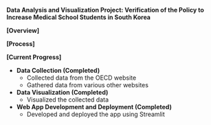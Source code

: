 **Data Analysis and Visualization Project: Verification of the Policy to Increase Medical School Students in South Korea**

**\[Overview\]**

**\[Process\]**

**\[Current Progress\]**

* **Data Collection (Completed)**  
  * Collected data from the OECD website  
  * Gathered data from various other websites  
* **Data Visualization (Completed)**  
  * Visualized the collected data  
* **Web App Development and Deployment (Completed)**  
  * Developed and deployed the app using Streamlit

